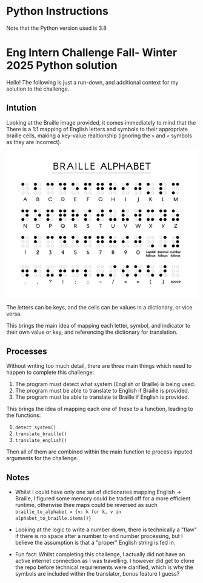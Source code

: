 # Python Instructions

Note that the Python version used is 3.8


# Eng Intern Challenge Fall- Winter 2025 Python solution

Hello! The following is just a run-down, and additional context for my solution to the challenge.

## Intution

Looking at the Braille image provided, it comes immediately to mind that the There is a 1:1 mapping of English letters and symbols to their appropriate braille cells, making a key-value realtionship (ignoring the `>` and `<` symbols as they are incorrect).

![Braille Alphabet image](/braille.jpg)

The letters can be keys, and the cells can be values in a dictionary, or vice versa.

This brings the main idea of mapping each letter, symbol, and indicator to their own value or key, and referencing the dictionary for translation.


## Processes

Without writing too much detail, there are three main things which need to happen to complete this challenge:

1. The program must detect what system (English or Braille) is being used.
2. The program must be able to translate to English if Braille is provided.
3. The program must be able to translate to Braille if English is provided.


This brings the idea of mapping each one of these to a function, leading to the functions:

1. `detect_system()`
2. `translate_braille()`
3. `translate_english()`

Then all of them are combined within the main function to process inputed arguments for the challenge.

## Notes

* Whilst I could have only one set of dictionaries mapping English -> Braille, I figured some memory could be traded off for a more efficient runtime, otherwise thee maps could be reversed as such
`braille_to_alphabet = {v: k for k, v in alphabet_to_braille.items()}`

* Looking at the logic to write a number down, there is technically a "flaw" if there is no space after a number to end number processing, but I believe the assumption is that a "proper" English string is fed in.

* Fun fact: Whilst completing this challenge, I actually did not have an active internet connection as I was travelling. I however did get to clone the repo before technical requirements were clarified, which is why the symbols are included within the translator, bonus feature I guess?
